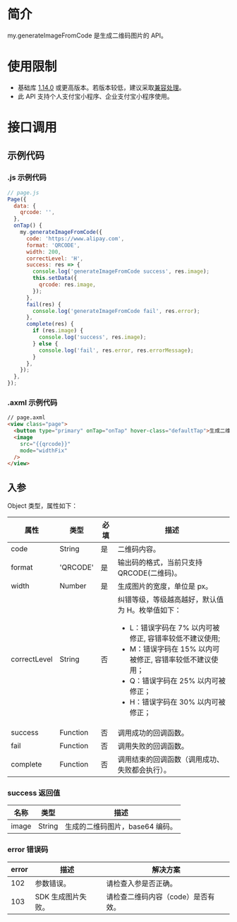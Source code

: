 # 简介

my.generateImageFromCode 是生成二维码图片的 API。

# 使用限制

- 基础库 [1.14.0](https://opendocs.alipay.com/mini/framework/lib) 或更高版本。若版本较低，建议采取[兼容处理](https://docs.alipay.com/mini/framework/compatibility)。
- 此 API 支持个人支付宝小程序、企业支付宝小程序使用。

# 接口调用

## 示例代码

### .js 示例代码

```javascript
// page.js
Page({
  data: {
    qrcode: '',
  },
  onTap() {
    my.generateImageFromCode({
      code: 'https://www.alipay.com',
      format: 'QRCODE',
      width: 200,
      correctLevel: 'H',
      success: res => {
        console.log('generateImageFromCode success', res.image);
        this.setData({
          qrcode: res.image,
        });
      },
      fail(res) {
        console.log('generateImageFromCode fail', res.error);
      },
      complete(res) {
        if (res.image) {
          console.log('success', res.image);
        } else {
          console.log('fail', res.error, res.errorMessage);
        }
      },
    });
  },
});
```

### .axml 示例代码

```html
// page.axml
<view class="page">
  <button type="primary" onTap="onTap" hover-class="defaultTap">生成二维码</button>
  <image
    src="{{qrcode}}"
    mode="widthFix"
  />
</view>
```

## 入参

Object 类型，属性如下： 

| **属性** | **类型** | **必填** | **描述** |
| --- | --- | --- | --- |
| code | String | 是 | 二维码内容。 |
| format | 'QRCODE' | 是 | 输出码的格式，当前只支持 QRCODE(二维码)。 |
| width | Number | 是 | 生成图片的宽度，单位是 px。 |
| correctLevel | String | 否 | 纠错等级，等级越高越好，默认值为 H。枚举值如下：<ul><li>L：错误字码在 7% 以内可被修正, 容错率较低不建议使用;</li><li>M：错误字码在 15% 以内可被修正, 容错率较低不建议使用；</li><li>Q：错误字码在 25% 以内可被修正；</li><li>H：错误字码在 30% 以内可被修正；</li></ul>|
| success | Function | 否 | 调用成功的回调函数。 |
| fail | Function | 否 | 调用失败的回调函数。 |
| complete | Function | 否 | 调用结束的回调函数（调用成功、失败都会执行）。 |

### success 返回值

| **名称** | **类型** | **描述**                       |
| -------- | -------- | ------------------------------ |
| image    | String   | 生成的二维码图片，base64 编码。 |

### error 错误码

| **error** | **描述**               | **解决方案** |
| --------- | ---------------------- |---------------------- |
| 102       | 参数错误。             | 请检查入参是否正确。 |
| 103       | SDK 生成图片失败。     | 请检查二维码内容（code）是否有效。|

